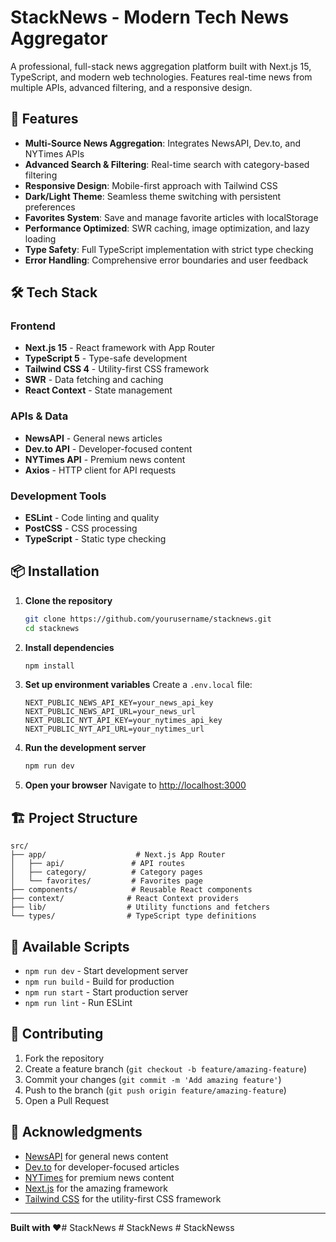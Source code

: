 # StackNews - Modern Tech News Aggregator

A professional, full-stack news aggregation platform built with Next.js 15, TypeScript, and modern web technologies. Features real-time news from multiple APIs, advanced filtering, and a responsive design.

## 🚀 Features

- **Multi-Source News Aggregation**: Integrates NewsAPI, Dev.to, and NYTimes APIs
- **Advanced Search & Filtering**: Real-time search with category-based filtering
- **Responsive Design**: Mobile-first approach with Tailwind CSS
- **Dark/Light Theme**: Seamless theme switching with persistent preferences
- **Favorites System**: Save and manage favorite articles with localStorage
- **Performance Optimized**: SWR caching, image optimization, and lazy loading
- **Type Safety**: Full TypeScript implementation with strict type checking
- **Error Handling**: Comprehensive error boundaries and user feedback

## 🛠️ Tech Stack

### Frontend
- **Next.js 15** - React framework with App Router
- **TypeScript 5** - Type-safe development
- **Tailwind CSS 4** - Utility-first CSS framework
- **SWR** - Data fetching and caching
- **React Context** - State management

### APIs & Data
- **NewsAPI** - General news articles
- **Dev.to API** - Developer-focused content
- **NYTimes API** - Premium news content
- **Axios** - HTTP client for API requests

### Development Tools
- **ESLint** - Code linting and quality
- **PostCSS** - CSS processing
- **TypeScript** - Static type checking

## 📦 Installation

1. **Clone the repository**
   ```bash
   git clone https://github.com/yourusername/stacknews.git
   cd stacknews
   ```

2. **Install dependencies**
   ```bash
   npm install
   ```

3. **Set up environment variables**
   Create a `.env.local` file:
   ```env
   NEXT_PUBLIC_NEWS_API_KEY=your_news_api_key
   NEXT_PUBLIC_NEWS_API_URL=your_news_url
   NEXT_PUBLIC_NYT_API_KEY=your_nytimes_api_key
   NEXT_PUBLIC_NYT_API_URL=your_nytimes_url
   ```

4. **Run the development server**
   ```bash
   npm run dev
   ```

5. **Open your browser**
   Navigate to [http://localhost:3000](http://localhost:3000)

## 🏗️ Project Structure

```
src/
├── app/                    # Next.js App Router
│   ├── api/               # API routes
│   ├── category/          # Category pages
│   └── favorites/         # Favorites page
├── components/            # Reusable React components
├── context/              # React Context providers
├── lib/                  # Utility functions and fetchers
└── types/                # TypeScript type definitions
```

## 🔧 Available Scripts

- `npm run dev` - Start development server
- `npm run build` - Build for production
- `npm run start` - Start production server
- `npm run lint` - Run ESLint

 

## 🤝 Contributing

1. Fork the repository
2. Create a feature branch (`git checkout -b feature/amazing-feature`)
3. Commit your changes (`git commit -m 'Add amazing feature'`)
4. Push to the branch (`git push origin feature/amazing-feature`)
5. Open a Pull Request
 
## 🙏 Acknowledgments

- [NewsAPI](https://newsapi.org/) for general news content
- [Dev.to](https://dev.to/) for developer-focused articles
- [NYTimes](https://developer.nytimes.com/) for premium news content
- [Next.js](https://nextjs.org/) for the amazing framework
- [Tailwind CSS](https://tailwindcss.com/) for the utility-first CSS framework

---

**Built with ❤️**#   S t a c k N e w s  
 #   S t a c k N e w s  
 #   S t a c k N e w s s  
 